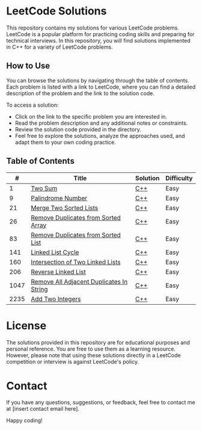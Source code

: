# LeetCode Solutions 

This repository contains my solutions for various LeetCode problems. LeetCode is a popular platform for practicing coding skills and preparing for technical interviews. In this repository, you will find solutions implemented in C++ for a variety of LeetCode problems.

 ## How to Use
You can browse the solutions by navigating through the table of contents. Each problem is listed with a link to LeetCode, where you can find a detailed description of the problem and the link to the solution code.

To access a solution:
- Click on the link to the specific problem you are interested in.
- Read the problem description and any additional notes or constraints.
- Review the solution code provided in the directory.
- Feel free to explore the solutions, analyze the approaches used, and adapt them to your own coding practice.

## Table of Contents 

| # | Title | Solution | Difficulty |
|---| ----- | -------- | ---------- |
|1|[Two Sum](https://leetcode.com/problems/two-sum/)| [C++](LeetCode1.cpp) |Easy|
|9|[Palindrome Number](https://leetcode.com/problems/palindrome-number/)| [C++](LeetCode9.cpp) |Easy|
|21|[Merge Two Sorted Lists](https://leetcode.com/problems/merge-two-sorted-lists/)| [C++](LeetCode21.cpp) |Easy|
|26|[Remove Duplicates from Sorted Array](https://leetcode.com/problems/remove-duplicates-from-sorted-array/)| [C++](LeetCode26.cpp) |Easy|
|83|[Remove Duplicates from Sorted List](https://leetcode.com/problems/remove-duplicates-from-sorted-list/)| [C++](LeetCode83.cpp) |Easy|
|141|[Linked List Cycle](https://leetcode.com/problems/linked-list-cycle/)| [C++](LeetCode141.cpp) |Easy|
|160|[Intersection of Two Linked Lists](https://leetcode.com/problems/intersection-of-two-linked-lists/)| [C++](LeetCode160.cpp) |Easy|
|206|[Reverse Linked List](https://leetcode.com/problems/reverse-linked-list/)| [C++](LeetCode206.cpp) |Easy|
|1047|[Remove All Adjacent Duplicates In String](https://leetcode.com/problems/remove-all-adjacent-duplicates-in-string/)| [C++](LeetCode1047.cpp) |Easy|
|2235|[Add Two Integers](https://leetcode.com/problems/add-two-integers/)| [C++](LeetCode2235.cpp) |Easy|


# License
The solutions provided in this repository are for educational purposes and personal reference. You are free to use them as a learning resource. However, please note that using these solutions directly in a LeetCode competition or interview is against LeetCode's policy.

# Contact
If you have any questions, suggestions, or feedback, feel free to contact me at [insert contact email here].

Happy coding!
